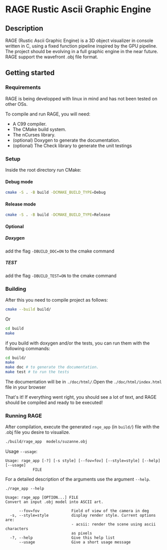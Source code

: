 # RAGE Rustic Ascii Graphic Engine

## Description

RAGE (Rustic Ascii Graphic Engine) is a 3D object visualizer in console written in C, using a fixed function pipeline inspired by the GPU pipeline. The project should be evolving in a full graphic engine in the near future.
RAGE support the wavefront .obj file format.

## Getting started

### Requirements

RAGE is being developped with linux in mind and has not been tested on other OSs.

To compile and run RAGE, you will need:
* A C99 compiler.
* The CMake build system.
* The nCurses library.
* (optional) Doxygen to generate the documentation.
* (optional) The Check library to generate the unit testings

### Setup

Inside the root directory run CMake:

#### Debug mode
```sh
cmake -S . -B build -DCMAKE_BUILD_TYPE=Debug
```

#### Release mode
```sh
cmake -S . -B build -DCMAKE_BUILD_TYPE=Release
```
#### Optional

##### Doxygen
add the flag `-DBUILD_DOC=ON` to the cmake command

##### TEST
add the flag `-DBUILD_TEST=ON` to the cmake command

### Building
After this you need to compile project as follows:

```sh
cmake --build build/
```
Or
```sh
cd build
make
```

if you build with doxygen and/or the tests, you can run them with the following commands:
```sh
cd build/
make
make doc # to generate the documentation. 
make test # to run the tests
```
The documentation will be in `./doc/html/`.Open the `./doc/html/index.html` file in your browser

That's it! If everything went right, you should see a lot of text, and RAGE should be compiled and ready to be executed!

### Running RAGE

After compilation, execute the generated `rage_app` (in `build/`) file with the .obj file you desire to visualize.

```sh
./build/rage_app  models/suzanne.obj
```

Usage `--usage`:

```
Usage: rage_app [-?] [-s style] [--fov=fov] [--style=style] [--help] [--usage]
            FILE
```

For a detailed description of the arguments use the argument `--help`.

`./rage_app --help`
```
Usage: rage_app [OPTION...] FILE
Convert an input .obj model into ASCII art.

      --fov=fov              Field of view of the camera in deg
  -s, --style=style          display render style. Current options are:
                             - acsii: render the scene using ascii characters
                             as pixels
  -?, --help                 Give this help list
      --usage                Give a short usage message
```
